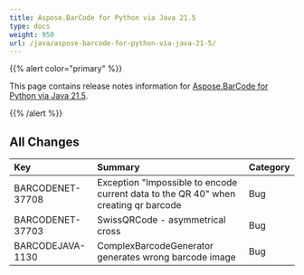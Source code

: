 ```yaml
---
title: Aspose.BarCode for Python via Java 21.5
type: docs
weight: 950
url: /java/aspose-barcode-for-python-via-java-21-5/
---
```


{{% alert color="primary" %}} 

This page contains release notes information for [Aspose.BarCode for Python via Java 21.5](https://downloads.aspose.com/barcode/pythonjava/new-releases/aspose.barcode-for-python-via-java-21.5/).

{{% /alert %}} 
## **All Changes**

|**Key**|**Summary**|**Category**|
| :- | :- | :- |
|BARCODENET-37708|Exception "Impossible to encode current data to the QR 40" when creating qr barcode|Bug|
|BARCODENET-37703|SwissQRCode - asymmetrical cross|Bug|
|BARCODEJAVA-1130|ComplexBarcodeGenerator generates wrong barcode image|Bug|
